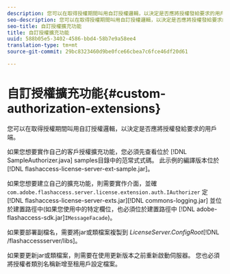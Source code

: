 ```yaml
---
description: 您可以在取得授權期間叫用自訂授權邏輯，以決定是否應將授權發給要求的用戶端。
seo-description: 您可以在取得授權期間叫用自訂授權邏輯，以決定是否應將授權發給要求的用戶端。
seo-title: 自訂授權擴充功能
title: 自訂授權擴充功能
uuid: 588b05e5-3402-4586-bbd4-58b7e9a58ee4
translation-type: tm+mt
source-git-commit: 29bc8323460d9be0fce66cbea7c6fce46df20d61

---
```



# 自訂授權擴充功能{#custom-authorization-extensions}

您可以在取得授權期間叫用自訂授權邏輯，以決定是否應將授權發給要求的用戶端。

如果您想要實作自己的客戶授權擴充功能，您必須先查看位於 [!DNL SampleAuthorizer.java] samples目錄中的范常式式碼。 此示例的編譯版本位於 [!DNL flashaccess-license-server-ext-sample.jar]。

如果您想要建立自己的擴充功能，則需要實作介面，並確 `com.adobe.flashaccess.server.license.extension.auth.IAuthorizer` 定 [!DNL flashaccess-license-server-exts.jar][!DNL commons-logging.jar] 並位於建置路徑中(如果您使用中的特定欄位，也必須位於建置路徑中 [!DNL adobe-flashaccess-sdk.jar]`IMessageFacade`)。

如果要部署副檔名，需要將jar或類檔案複製到 *LicenseServer.ConfigRoot*[!DNL /flashaccessserver/libs]。

如果要更新jar或類檔案，則需要在使用更新版本之前重新啟動伺服器。 您也必須將授權者類別名稱新增至租用戶設定檔案。
